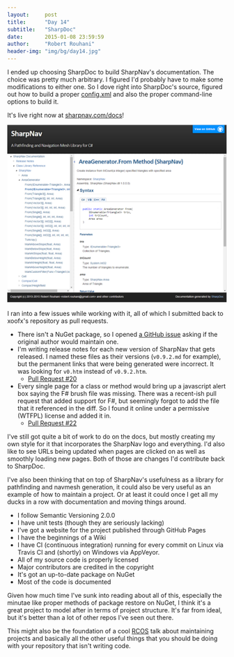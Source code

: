 ```yaml
---
layout:     post
title:      "Day 14"
subtitle:   "SharpDoc"
date:       2015-01-08 23:59:59
author:     "Robert Rouhani"
header-img: "img/bg/day14.jpg"
---
```


I ended up choosing SharpDoc to build SharpNav's documentation. The choice
was pretty much arbitrary. I figured I'd probably have to make some
modifications to either one. So I dove right into SharpDoc's source, figured
out how to build a proper [config.xml][1] and also the proper command-line
options to build it.

It's live right now at [sharpnav.com/docs][2]!

![Live Docs](/img/post/day14/docs-live.png)

I ran into a few issues while working with it, all of which I submitted back
to xoofx's repository as pull requests.

  - There isn't a NuGet package, so I opened [a GitHub issue][3] asking if the
  original author would maintain one.
  - I'm writing release notes for each new version of SharpNav that gets
  released. I named these files as their versions (`v0.9.2.md` for example),
  but the permanent links that were being generated were incorrect. It was
  looking for `v0.htm` instead of `v0.9.2.htm`.
    - [Pull Request #20][4]
  - Every single page for a class or method would bring up a javascript alert
  box saying the F# brush file was missing. There was a recent-ish pull
  request that added support for F#, but seemingly forgot to add the file that
  it referenced in the diff. So I found it online under a permissive (WTFPL)
  license and added it in.
    - [Pull Request #22][5]
	
I've still got quite a bit of work to do on the docs, but mostly creating my
own style for it that incorporates the SharpNav logo and everything. I'd also
like to see URLs being updated when pages are clicked on as well as smoothly
loading new pages. Both of those are changes I'd contribute back to SharpDoc.

I've also been thinking that on top of SharpNav's usefulness as a library for
pathfinding and navmesh generation, it could also be very useful as an example
of how to maintain a project. Or at least it could once I get all my ducks in
a row with documentation and moving things around.

  - I follow Semantic Versioning 2.0.0
  - I have unit tests (though they are seriously lacking)
  - I've got a website for the project published through GitHub Pages
  - I have the beginnings of a Wiki
  - I have CI (continuous integration) running for every commit on Linux via
  Travis CI and (shortly) on Windows via AppVeyor.
  - All of my source code is properly licensed
  - Major contributors are credited in the copyright
  - It's got an up-to-date package on NuGet
  - Most of the code is documented
  
Given how much time I've sunk into reading about all of this, especially the
minutae like proper methods of package restore on NuGet, I think it's a great
project to model after in terms of project structure. It's far from ideal, but
it's better than a lot of other repos I've seen out there.

This might also be the foundation of a cool [RCOS][6] talk about maintaining
projects and basically all the other useful things that you should be doing
with your repository that isn't writing code.


[1]: https://github.com/Robmaister/SharpNav/blob/master/Documentation/config.xml
[2]: http://sharpnav.com/docs
[3]: https://github.com/xoofx/SharpDoc/issues/21
[4]: https://github.com/xoofx/SharpDoc/pull/20
[5]: https://github.com/xoofx/SharpDoc/pull/22
[6]: http://rcos.rpi.edu/
